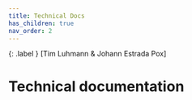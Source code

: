 ```yaml
---
title: Technical Docs
has_children: true
nav_order: 2
---
```


{: .label }
[Tim Luhmann & Johann Estrada Pox]

# Technical documentation
